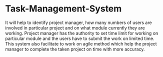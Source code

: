 # Task-Management-System
 It will help to identify project manager, how many numbers of users are involved in particular project and on what module currently they are working. Project manager has the authority to set time limit for working on particular module and the users have to submit the work on limited time. This system also facilitate to work on agile method which help the project manager to complete the taken project on time with more accuracy.
